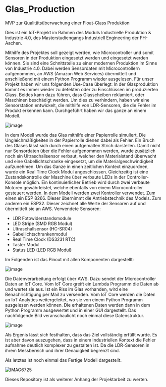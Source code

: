 # Glas_Production
MVP zur Qualitätsüberwachung einer Float-Glass Produktion

Dies ist ein IoT-Projekt im Rahmen des Moduls Industrielle Produktion & Industrie 4.0, des Masterstudiengangs Industriell Engineering der FH-Aachen. 

Mithilfe des Projektes soll gezeigt werden, wie Microcontroller und somit Sensoren in der Produktion eingesetzt werden und eingesetzt werden können. Sie sind eine Schnittstelle zu einer modernen Produktion im Sinne von Industrie 4.0. Dabei werden Sensordaten mit Microcontrollern aufgenommen, an AWS (Amazon Web Services) übermittelt und anschließend mit einem Python Programm wieder ausgelesen. Für unser Projekt haben wir uns folgenden Use-Case überlegt: In der Glasproduktion kommt es immer wieder zu defekten oder zu Einschlüssen im produzierten Glass. Beides kann dazu führen, dass Glasscheiben reklamiert, oder Maschinen beschädigt werden. Um dies zu verhindern, haben wir eine Sensorstation entwickelt, die mithilfe von LDR-Sensoren, die die Fehler im Produkt erkennen kann. Durchgeführt haben wir das ganze an einem Modell.

![image](https://user-images.githubusercontent.com/86350904/123081064-d48bbd80-d41d-11eb-9158-e742a7139e92.png)

In dem Modell wurde das Glas mithilfe einer Papierrolle simuliert. Die Ungleichmäßigkeiten in der Papierrolle dienen dabei als Fehler. Ein Bruch des Glases lässt sich durch einen aufgemalten Strich darstellen. Damit nicht nur Sensordaten über die Fehler aufgenommen werden, wurde zusätzlich noch ein Ultraschallsensor verbaut, welcher den Materialstand überwacht und eine Gabellichtschranke eingesetzt, um die Materialgeschwindigkeit aufzunehmen. Um das Ganze in einen zeitlichen Kontext einzuordnen, wurde ein Real Time Clock Modul angeschlossen. Gleichzeitig ist eine Zustandskontrolle der Maschine über verbaute LEDs in der Controller-Konsole möglich. Ein kontinuierlicher Betrieb wird durch zwei verbaute Motoren gewährleistet, welche ebenfalls von einem Microcontroller gesteuert werden. In dem Modell werden zwei Kontroller verwendet. Zum einen ein ESP 8266. Dieser übernimmt die Antriebstechnik des Models. Zum anderen ein ESP32. Dieser zeichnet alle Werte der Sensoren auf und übermittelt sie an AWS.
Verwendete Sensoren:
- LDR Fotowiderstandsmodule
- LED Stripe (SMD RGB Modul)
- Ultraschallsensor (HC-SR04)
- Gabellichtschrankenmodul
- Real Time Clock (DS3231 RTC)
- Taster Modul
- Status LED (LED RGB Modul)

Im Folgenden ist das Pinout mit allen Komponenten dargestellt:

![image](https://user-images.githubusercontent.com/86350904/123093023-6948e800-d42b-11eb-96ed-19fc87ec4d1c.png)

Die Datenverarbeitung erfolgt über AWS. Dazu sendet der Microcontroller Daten an IoT Core. Vom IoT Core greift ein Lambda Programm die Daten ab und wertet sie aus. Ist ein Riss im Glas vorhanden, wird eine Benachrichtigung per Mail zu versenden. Vom IoT Core werden die Daten an IoT Analytics weitergeleitet, wo sie von einem Python Programm ausgelesen werden können. Die erhaltenen Daten werden dann in dem Python Programm ausgewertet und in einer GUI dargestellt. Das nachfolgende Bild veranschaulicht noch einmal diese Datenstruktur.

![image](https://user-images.githubusercontent.com/86350904/123080116-e456d200-d41c-11eb-905a-f34e19855eb6.png)

Als Ergenis lässt sich festhalten, dass das Ziel vollständig erfüllt wurde. Es ist aber davon auszugehen, dass in einem Industriellen Kontext die Fehler aufnahme deutlich komplexer zu gestalten ist. Da die LDR-Sensoren in ihrem Messbereich und ihrer Genauigkeit begrenzt sind.

Als letztes ist noch einmal das Fertige Modell dargestellt.

![IMAG6725](https://user-images.githubusercontent.com/86350904/123096349-4b7d8200-d42f-11eb-9cfc-a90703f6da2f.jpg)

Dieses Repository ist als weiterer Anhang der Projektarbeit zu werten. 
